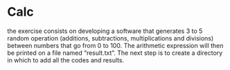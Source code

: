 # Calc
the exercise consists on developing a software that generates 3 to 5 random operation (additions, subtractions, multiplications and divisions) between numbers that go from 0 to 100. The arithmetic expression will then be printed on a file named “result.txt”. The next step is to create a directory in which to add all the codes and results.
